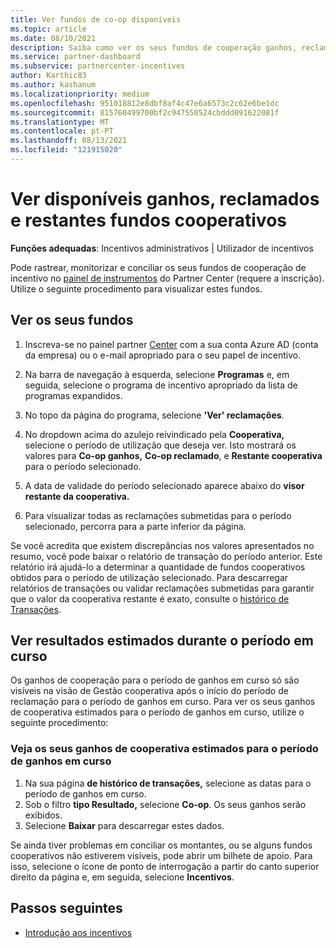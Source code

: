 ```yaml
---
title: Ver fundos de co-op disponíveis
ms.topic: article
ms.date: 08/10/2021
description: Saiba como ver os seus fundos de cooperação ganhos, reclamados e restantes, ver datas de validade e conciliar montantes inconsistentes.
ms.service: partner-dashboard
ms.subservice: partnercenter-incentives
author: Karthic83
ms.author: kashanum
ms.localizationpriority: medium
ms.openlocfilehash: 951018812e8dbf8af4c47e6a6573c2c62e6be1dc
ms.sourcegitcommit: 815760499700bf2c947550524cbddd091622081f
ms.translationtype: MT
ms.contentlocale: pt-PT
ms.lasthandoff: 08/13/2021
ms.locfileid: "121915020"
---
```

# <a name="view-available-earned-claimed-and-remaining-co-op-funds"></a>Ver disponíveis ganhos, reclamados e restantes fundos cooperativos

**Funções adequadas**: Incentivos administrativos | Utilizador de incentivos

Pode rastrear, monitorizar e conciliar os seus fundos de cooperação de incentivo no [painel de instrumentos](https://partner.microsoft.com/dashboard/) do Partner Center (requere a inscrição). Utilize o seguinte procedimento para visualizar estes fundos.

## <a name="view-your-funds"></a>Ver os seus fundos

1. Inscreva-se no painel partner [Center](https://partner.microsoft.com/dashboard/) com a sua conta Azure AD (conta da empresa) ou o e-mail apropriado para o seu papel de incentivo.

2. Na barra de navegação à esquerda, selecione **Programas** e, em seguida, selecione o programa de incentivo apropriado da lista de programas expandidos.

3. No topo da página do programa, selecione **'Ver' reclamações**.

4. No dropdown acima do azulejo reivindicado pela **Cooperativa,** selecione o período de utilização que deseja ver. Isto mostrará os valores para **Co-op ganhos,** **Co-op reclamado**, e **Restante cooperativa** para o período selecionado.

5. A data de validade do período selecionado aparece abaixo do **visor restante da cooperativa.**  

6. Para visualizar todas as reclamações submetidas para o período selecionado, percorra para a parte inferior da página.

Se você acredita que existem discrepâncias nos valores apresentados no resumo, você pode baixar o relatório de transação do período anterior. Este relatório irá ajudá-lo a determinar a quantidade de fundos cooperativos obtidos para o período de utilização selecionado. Para descarregar relatórios de transações ou validar reclamações submetidas para garantir que o valor da cooperativa restante é exato, consulte o [histórico de Transações](./payout-statement.md#transaction-history).

## <a name="view-estimated-earnings-during-the-current-period"></a>Ver resultados estimados durante o período em curso
Os ganhos de cooperação para o período de ganhos em curso só são visíveis na visão de Gestão cooperativa após o início do período de reclamação para o período de ganhos em curso. Para ver os seus ganhos de cooperativa estimados para o período de ganhos em curso, utilize o seguinte procedimento:

### <a name="view-your-estimated-co-op-earnings-for-the-current-earning-period"></a>Veja os seus ganhos de cooperativa estimados para o período de ganhos em curso

1. Na sua página **de histórico de transações,** selecione as datas para o período de ganhos em curso.
2. Sob o filtro **tipo Resultado,** selecione **Co-op**. Os seus ganhos serão exibidos.
3. Selecione **Baixar** para descarregar estes dados.

Se ainda tiver problemas em conciliar os montantes, ou se alguns fundos cooperativos não estiverem visíveis, pode abrir um bilhete de apoio. Para isso, selecione o ícone de ponto de interrogação a partir do canto superior direito da página e, em seguida, selecione **Incentivos**.

## <a name="next-steps"></a>Passos seguintes

- [Introdução aos incentivos](incentives-get-started-intro.md)